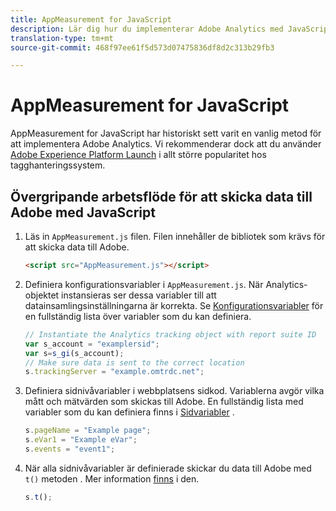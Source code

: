 ```yaml
---
title: AppMeasurement for JavaScript
description: Lär dig hur du implementerar Adobe Analytics med JavaScript utan ett tagghanteringssystem.
translation-type: tm+mt
source-git-commit: 468f97ee61f5d573d07475836df8d2c313b29fb3

---
```



# AppMeasurement for JavaScript

AppMeasurement for JavaScript har historiskt sett varit en vanlig metod för att implementera Adobe Analytics. Vi rekommenderar dock att du använder [Adobe Experience Platform Launch](../launch/overview.md) i allt större popularitet hos tagghanteringssystem.

## Övergripande arbetsflöde för att skicka data till Adobe med JavaScript

1. Läs in `AppMeasurement.js` filen. Filen innehåller de bibliotek som krävs för att skicka data till Adobe.

   ```html
   <script src="AppMeasurement.js"></script>
   ```

2. Definiera konfigurationsvariabler i `AppMeasurement.js`. När Analytics-objektet instansieras ser dessa variabler till att datainsamlingsinställningarna är korrekta. Se [Konfigurationsvariabler](../vars/config-vars/configuration-variables.md) för en fullständig lista över variabler som du kan definiera.

   ```js
   // Instantiate the Analytics tracking object with report suite ID
   var s_account = "examplersid";
   var s=s_gi(s_account);
   // Make sure data is sent to the correct location
   s.trackingServer = "example.omtrdc.net";
   ```

3. Definiera sidnivåvariabler i webbplatsens sidkod. Variablerna avgör vilka mått och mätvärden som skickas till Adobe. En fullständig lista med variabler som du kan definiera finns i [Sidvariabler](../vars/page-vars/page-variables.md) .

   ```js
   s.pageName = "Example page";
   s.eVar1 = "Example eVar";
   s.events = "event1";
   ```

4. När alla sidnivåvariabler är definierade skickar du data till Adobe med `t()` metoden . Mer information [finns](../vars/functions/t-method.md) i den.

   ```js
   s.t();
   ```
